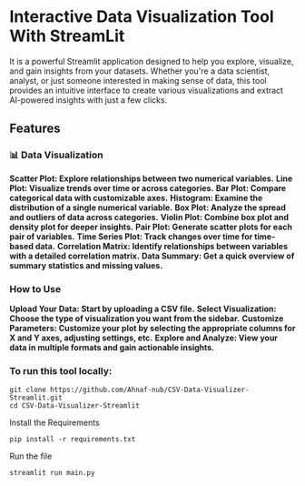 # Interactive Data Visualization Tool With StreamLit
It is a powerful Streamlit application designed to help you explore, visualize, and gain insights from your datasets. Whether you're a data scientist, analyst, or just someone interested in making sense of data, this tool provides an intuitive interface to create various visualizations and extract AI-powered insights with just a few clicks.
## Features
### 📊 Data Visualization
**Scatter Plot: Explore relationships between two numerical variables.**
**Line Plot: Visualize trends over time or across categories.**
**Bar Plot: Compare categorical data with customizable axes.**
**Histogram: Examine the distribution of a single numerical variable.**
**Box Plot: Analyze the spread and outliers of data across categories.**
**Violin Plot: Combine box plot and density plot for deeper insights.**
**Pair Plot: Generate scatter plots for each pair of variables.**
**Time Series Plot: Track changes over time for time-based data.**
**Correlation Matrix: Identify relationships between variables with a detailed correlation matrix.**
**Data Summary: Get a quick overview of summary statistics and missing values.**
### How to Use
**Upload Your Data: Start by uploading a CSV file.**
**Select Visualization: Choose the type of visualization you want from the sidebar.**
**Customize Parameters: Customize your plot by selecting the appropriate columns for X and Y axes, adjusting settings, etc.**
**Explore and Analyze: View your data in multiple formats and gain actionable insights.**
### To run this tool locally:
```
git clone https://github.com/Ahnaf-nub/CSV-Data-Visualizer-Streamlit.git
cd CSV-Data-Visualizer-Streamlit
```
Install the Requirements
```
pip install -r requirements.txt
```
Run the file
```
streamlit run main.py
```
